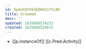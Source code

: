 ```yaml
---
id: 6pAnkQthE4bDWdZsftL80
title: Groomed
desc: ''
updated: 1635889534232
created: 1635889524672
---
```




- [[p.instanceOf]] [[c.Pred.Activity]]
